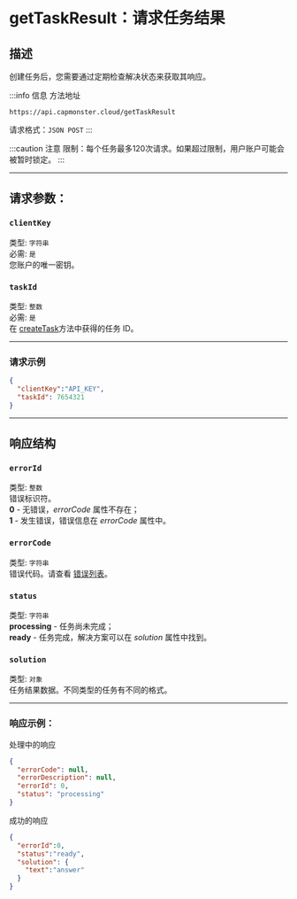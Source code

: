 ﻿---
sidebar_position: 1
sidebar_label: getTaskResult
---
# getTaskResult：请求任务结果
## **描述**
创建任务后，您需要通过定期检查解决状态来获取其响应。

:::info 信息 方法地址
``` http
https://api.capmonster.cloud/getTaskResult
```

请求格式：`JSON POST`
:::

<!-- 方法地址：<https://api.capmonster.cloud/getTaskResult/>
请求格式：JSON POST -->

:::caution 注意
限制：每个任务最多120次请求。如果超过限制，用户账户可能会被暂时锁定。
:::

---
## **请求参数：**
### `clientKey`
类型: `字符串` <br />
必需: `是`<br />
您账户的唯一密钥。
### `taskId`
类型: `整数` <br />
必需: `是`<br />
在 [createTask](./create-task.md)方法中获得的任务 ID。
<!-- |**参数**|**类型**|**必需**|**值**|
\| :-: | :-: | :-: | :-: |
|clientKey|字符串|是|您账户的唯一密钥|
|taskId|整数|是|在 [createTask](https://capmonster.atlassian.net/wiki/spaces/APIS/pages/425989/createTask)方法中获得的任务 ID| -->
----------------------------------------------------------------------------------------------------------------------
### **请求示例**
``` json
{
  "clientKey":"API_KEY",
  "taskId": 7654321
}
```

---
## **响应结构**
### `errorId`
类型: `整数` <br />
错误标识符。<br />**0** - 无错误，*errorCode* 属性不存在；<br />**1** - 发生错误，错误信息在 *errorCode* 属性中。
### `errorCode`
类型: `字符串` <br />
错误代码。请查看 [错误列表](../api-errors.md)。
### `status`
类型: `字符串` <br />
**processing** -  任务尚未完成；<br />**ready** - 任务完成，解决方案可以在 *solution* 属性中找到。
### `solution`
类型: `对象` <br />
任务结果数据。不同类型的任务有不同的格式。
<!-- |**属性**|**类型**|**值**|
\| :-: | :-: | :-: |
|errorId|整数|错误标识符。<br />**0** - 无错误，*errorCode* 属性不存在<br />**1** - 发生错误，错误信息在 *errorCode* 属性中|
|errorCode|字符串|错误代码。请查看 [错误列表](https://capmonster.atlassian.net/wiki/spaces/APIS/pages/295310)。|
|status|字符串|**processing** - 任务尚未完成<br />**ready** - 任务完成，解决方案可以在 *solution* 属性中找到|
|solution|对象|任务结果数据。不同类型的任务有不同的格式。| -->
------------------------------------------------------------------------------------------------
### **响应示例：**
处理中的响应
``` json
{
  "errorCode": null,
  "errorDescription": null,
  "errorId": 0,
  "status": "processing"
}
```

<!-- |<p>{</p><p>    "errorCode": "null",</p><p>    "errorDescription": "null",</p><p>    "errorId": 0,</p><p>    "status": "processing",</p><p>}</p>|
| :- | -->

成功的响应
``` json
{
  "errorId":0,
  "status":"ready",
  "solution": {
    "text":"answer"
  }
}
```

